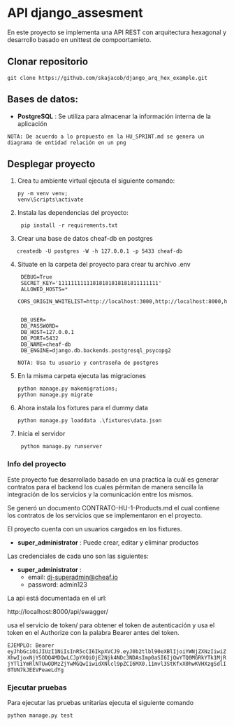 # API django_assesment
En este proyecto se implementa una API REST con arquitectura hexagonal y desarrollo basado en unittest de compoortamieto.

## Clonar repositorio

```
git clone https://github.com/skajacob/django_arq_hex_example.git
```

## Bases de datos:
- **PostgreSQL** : Se utiliza para almacenar la información interna de la aplicación

`NOTA: De acuerdo a lo propuesto en la HU_SPRINT.md se genera un diagrama de entidad relación en un png`

## Desplegar proyecto

1. Crea tu ambiente virtual ejecuta el siguiente comando:

   ```ssh
   py -m venv venv;
   venv\Scripts\activate
   ```

2. Instala las dependencias del proyecto:

   ```ssh
    pip install -r requirements.txt
    ```

3. Crear una base de datos cheaf-db en postgres 
```
   createdb -U postgres -W -h 127.0.0.1 -p 5433 cheaf-db 
 ```
4. Situate en la carpeta del proyecto para crear tu archivo .env
   ```ssh
    DEBUG=True
    SECRET_KEY='11111111111818181818181811111111'
    ALLOWED_HOSTS=*
    CORS_ORIGIN_WHITELIST=http://localhost:3000,http://localhost:8000,http://localhost:8080
    
    
    DB_USER=
    DB_PASSWORD=
    DB_HOST=127.0.0.1
    DB_PORT=5432
    DB_NAME=cheaf-db
    DB_ENGINE=django.db.backends.postgresql_psycopg2

   ```
   `NOTA: Usa tu usuario y contraseña de postgres`
5. En la misma carpeta ejecuta las migraciones

   ```ssh
   python manage.py makemigrations;
   python manage.py migrate
   ```
6. Ahora instala los fixtures para el dummy data

   ```ssh
   python manage.py loaddata .\fixtures\data.json
   ```
   
6. Inicia el servidor

   ```ssh
    python manage.py runserver
    ```
   
   
### Info del proyecto

Este proyecto fue desarrollado basado en una practica la cuál es generar contratos para el backend los cuales
pérmitan de manera sencilla la integración de los servicios y la comunicación entre los mismos.

Se generó un documento CONTRATO-HU-1-Products.md el cual contiene los contratos de los servicios que se implementaron en el proyecto.

El proyecto cuenta con un usuarios cargados en los fixtures.

- **super_administrator** : Puede crear, editar y eliminar productos

Las credenciales de cada uno son las siguientes:

- **super_administrator** :
  - email: dj-superadmin@cheaf.io 
  - password: admin123



La api está documentada en el url:

http://localhost:8000/api/swagger/

usa el servicio de token/ para obtener el token de autenticación y usa el token en el Authorize con la palabra Bearer antes del token.

`EJEMPLO: Bearer eyJhbGciOiJIUzI1NiIsInR5cCI6IkpXVCJ9.eyJ0b2tlbl90eXBlIjoiYWNjZXNzIiwiZXhwIjoxNjY5ODQ4MDQwLCJpYXQiOjE2Njk4NDc3NDAsImp0aSI6IjQwYTQ0MGRkYTk1MjRjYTliYmRlNTUwODMzZjYwMGQwIiwidXNlcl9pZCI6MX0.11mvl3StKfxX0hwKVHXzgSdlI0TUN7kJEEVPeaeLdYg`

### Ejecutar pruebas

Para ejecutar las pruebas unitarias ejecuta el siguiente comando

```ssh
python manage.py test
```





